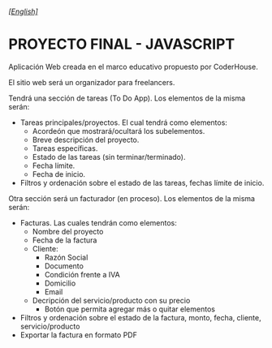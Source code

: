###### [[English]](README-en.md)

# PROYECTO FINAL - JAVASCRIPT

Aplicación Web creada en el marco educativo propuesto por CoderHouse.

El sitio web será un organizador para freelancers.

Tendrá una sección de tareas (To Do App). Los elementos de la misma serán:
- Tareas principales/proyectos. El cual tendrá como elementos:
	- Acordeón que mostrará/ocultará los subelementos.
	- Breve descripción del proyecto.
	- Tareas específicas.
	- Estado de las tareas (sin terminar/terminado).
	- Fecha límite.
	- Fecha de inicio.
- Filtros y ordenación sobre el estado de las tareas, fechas límite de inicio.

Otra sección será un facturador (en proceso). Los elementos de la misma serán:
- Facturas. Las cuales tendrán como elementos:
	- Nombre del proyecto
	- Fecha de la factura
	- Cliente:
		- Razón Social
		- Documento
		- Condición frente a IVA
		- Domicilio
		- Email
	- Decripción del servicio/producto con su precio
		- Botón que permita agregar más o quitar elementos
- Filtros y ordenación sobre el estado de la factura, monto, fecha, cliente, servicio/producto
- Exportar la factura en formato PDF
